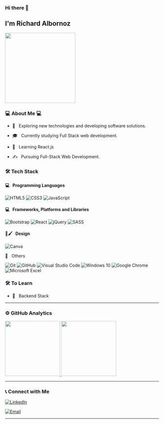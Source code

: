 ### Hi there 👋<h2> I'm Richard Albornoz</h2>

<img align='center' src="https://portal.sinai.com.co/wp-content/uploads/2019/07/alphatestersanimation2.gif" width="230">

<h3>💻 About Me 💻</h3>



- 🤔 &nbsp; Exploring new technologies and developing software solutions.

- 🎓 &nbsp; Currently studying Full Stack web development.

- 🌱 &nbsp; Learning React.js

- ✍️ &nbsp; Pursuing Full-Stack Web Development.


<h3>🛠 Tech Stack</h3>
<h4>💻 &nbsp; Programming Languages</h4>

![HTML5](https://img.shields.io/badge/html5-%23E34F26.svg?style=for-the-badge&logo=html5&logoColor=white)
  ![CSS3](https://img.shields.io/badge/css3-%231572B6.svg?style=for-the-badge&logo=css3&logoColor=white)
 ![JavaScript](https://img.shields.io/badge/javascript-%23323330.svg?style=for-the-badge&logo=javascript&logoColor=%23F7DF1E)


 
 <h4>💻 &nbsp; Frameworks, Platforms and Libraries</h4> 
 
 ![Bootstrap](https://img.shields.io/badge/bootstrap-%23563D7C.svg?style=for-the-badge&logo=bootstrap&logoColor=white)
![React](https://img.shields.io/badge/react-%2320232a.svg?style=for-the-badge&logo=react&logoColor=%2361DAFB)
  ![jQuery](https://img.shields.io/badge/jquery-%230769AD.svg?style=for-the-badge&logo=jquery&logoColor=white)
  ![SASS](https://img.shields.io/badge/SASS-hotpink.svg?style=for-the-badge&logo=SASS&logoColor=white)


 <h4>🎨🖌 &nbsp; Design</h4>
  
![Canva](https://img.shields.io/badge/Canva-%2300C4CC.svg?style=for-the-badge&logo=Canva&logoColor=white)

 
🔧 &nbsp; Others
  
  ![Git](https://img.shields.io/badge/git-%23F05033.svg?style=for-the-badge&logo=git&logoColor=white)
![GitHub](https://img.shields.io/badge/github-%23121011.svg?style=for-the-badge&logo=github&logoColor=white)
 ![Visual Studio Code](https://img.shields.io/badge/VisualStudioCode-0078d7.svg?style=for-the-badge&logo=visual-studio-code&logoColor=white)
![Windows 10](https://img.shields.io/badge/Windows-0078D6?style=for-the-badge&logo=windows&logoColor=white)
![Google Chrome](https://img.shields.io/badge/Google%20Chrome-4285F4?style=for-the-badge&logo=GoogleChrome&logoColor=white)
![Microsoft Excel](https://img.shields.io/badge/Microsoft_Excel-217346?style=for-the-badge&logo=microsoft-excel&logoColor=white)



<h3>🛠 To Learn</h3>

- 🔧 &nbsp; Backend Stack

<hr>


<h3> ⚙️  GitHub Analytics </h3>


<a href="https://github.com/MarceloCarabajal">
  <img height="180em" src="https://github-readme-stats.vercel.app/api/top-langs/?username=richardalbornoz&theme=buefy&layout=compact" />
  <img height="180em" src="https://github-readme-stats.vercel.app/api?username=richardalbornoz&theme=buefy&show_icons=true" />
</a>

<hr>

<h3> 📞  Connect with Me </h3>

<p align="center">



<a href="https://www.linkedin.com/in/richard-albornoz/"><img alt="LinkedIn" src="https://img.shields.io/badge/LinkedIn-Richard%20Albornoz-blue?style=flat-square&logo=linkedin"></a>


<a href="mailto:richard_albor4@hotmail.com"><img alt="Email" src="https://img.shields.io/badge/Email-richard_albor4@hotmail.com-blue?style=flat-square&logo=gmail"></a>

</p>





<hr>
